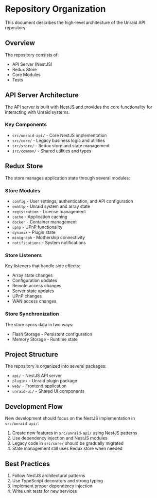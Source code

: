 # Repository Organization

This document describes the high-level architecture of the Unraid API repository.

## Overview

The repository consists of:

- API Server (NestJS)
- Redux Store
- Core Modules
- Tests

## API Server Architecture

The API server is built with NestJS and provides the core functionality for interacting with Unraid systems.

### Key Components

- `src/unraid-api/` - Core NestJS implementation
- `src/core/` - Legacy business logic and utilities
- `src/store/` - Redux store and state management
- `src/common/` - Shared utilities and types

## Redux Store

The store manages application state through several modules:

### Store Modules

- `config` - User settings, authentication, and API configuration
- `emhttp` - Unraid system and array state
- `registration` - License management
- `cache` - Application caching
- `docker` - Container management
- `upnp` - UPnP functionality
- `dynamix` - Plugin state
- `minigraph` - Mothership connectivity
- `notifications` - System notifications

### Store Listeners

Key listeners that handle side effects:

- Array state changes
- Configuration updates
- Remote access changes
- Server state updates
- UPnP changes
- WAN access changes

### Store Synchronization

The store syncs data in two ways:

- Flash Storage - Persistent configuration
- Memory Storage - Runtime state

## Project Structure

The repository is organized into several packages:

- `api/` - NestJS API server
- `plugin/` - Unraid plugin package
- `web/` - Frontend application
- `unraid-ui/` - Shared UI components

## Development Flow

New development should focus on the NestJS implementation in `src/unraid-api/`:

1. Create new features in `src/unraid-api/` using NestJS patterns
2. Use dependency injection and NestJS modules
3. Legacy code in `src/core/` should be gradually migrated
4. State management still uses Redux store when needed

## Best Practices

1. Follow NestJS architectural patterns
2. Use TypeScript decorators and strong typing
3. Implement proper dependency injection
4. Write unit tests for new services

